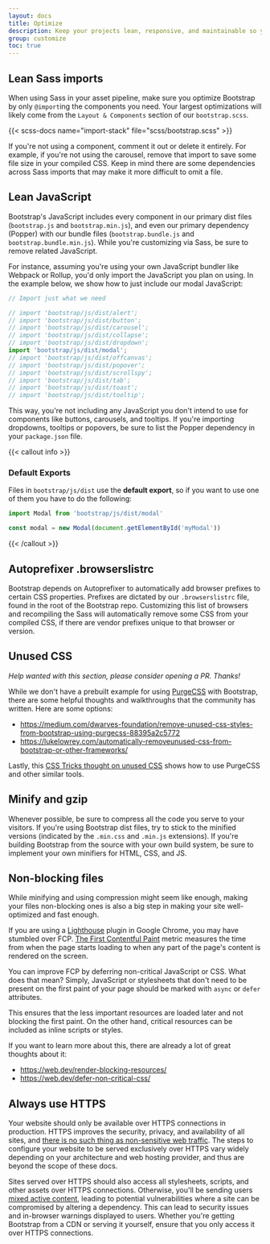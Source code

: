 ```yaml
---
layout: docs
title: Optimize
description: Keep your projects lean, responsive, and maintainable so you can deliver the best experience and focus on more important jobs.
group: customize
toc: true
---
```


## Lean Sass imports

When using Sass in your asset pipeline, make sure you optimize Bootstrap by only `@import`ing the components you need. Your largest optimizations will likely come from the `Layout & Components` section of our `bootstrap.scss`.

{{< scss-docs name="import-stack" file="scss/bootstrap.scss" >}}


If you're not using a component, comment it out or delete it entirely. For example, if you're not using the carousel, remove that import to save some file size in your compiled CSS. Keep in mind there are some dependencies across Sass imports that may make it more difficult to omit a file.

## Lean JavaScript

Bootstrap's JavaScript includes every component in our primary dist files (`bootstrap.js` and `bootstrap.min.js`), and even our primary dependency (Popper) with our bundle files (`bootstrap.bundle.js` and `bootstrap.bundle.min.js`). While you're customizing via Sass, be sure to remove related JavaScript.

For instance, assuming you're using your own JavaScript bundler like Webpack or Rollup, you'd only import the JavaScript you plan on using. In the example below, we show how to just include our modal JavaScript:

```js
// Import just what we need

// import 'bootstrap/js/dist/alert';
// import 'bootstrap/js/dist/button';
// import 'bootstrap/js/dist/carousel';
// import 'bootstrap/js/dist/collapse';
// import 'bootstrap/js/dist/dropdown';
import 'bootstrap/js/dist/modal';
// import 'bootstrap/js/dist/offcanvas';
// import 'bootstrap/js/dist/popover';
// import 'bootstrap/js/dist/scrollspy';
// import 'bootstrap/js/dist/tab';
// import 'bootstrap/js/dist/toast';
// import 'bootstrap/js/dist/tooltip';
```

This way, you're not including any JavaScript you don't intend to use for components like buttons, carousels, and tooltips. If you're importing dropdowns, tooltips or popovers, be sure to list the Popper dependency in your `package.json` file.

{{< callout info >}}
### Default Exports

Files in `bootstrap/js/dist` use the **default export**, so if you want to use one of them you have to do the following:

```js
import Modal from 'bootstrap/js/dist/modal'

const modal = new Modal(document.getElementById('myModal'))
```
{{< /callout >}}

## Autoprefixer .browserslistrc

Bootstrap depends on Autoprefixer to automatically add browser prefixes to certain CSS properties. Prefixes are dictated by our `.browserslistrc` file, found in the root of the Bootstrap repo. Customizing this list of browsers and recompiling the Sass will automatically remove some CSS from your compiled CSS, if there are vendor prefixes unique to that browser or version.

## Unused CSS

_Help wanted with this section, please consider opening a PR. Thanks!_

While we don't have a prebuilt example for using [PurgeCSS](https://github.com/FullHuman/purgecss) with Bootstrap, there are some helpful thoughts and walkthroughs that the community has written. Here are some options:

- <https://medium.com/dwarves-foundation/remove-unused-css-styles-from-bootstrap-using-purgecss-88395a2c5772>
- <https://lukelowrey.com/automatically-removeunused-css-from-bootstrap-or-other-frameworks/>

Lastly, this [CSS Tricks thought on unused CSS](https://css-tricks.com/how-do-you-remove-unused-css-from-a-site/) shows how to use PurgeCSS and other similar tools.

## Minify and gzip

Whenever possible, be sure to compress all the code you serve to your visitors. If you're using Bootstrap dist files, try to stick to the minified versions (indicated by the `.min.css` and `.min.js` extensions). If you're building Bootstrap from the source with your own build system, be sure to implement your own minifiers for HTML, CSS, and JS.

## Non-blocking files

While minifying and using compression might seem like enough, making your files non-blocking ones is also a big step in making your site well-optimized and fast enough.

If you are using a [Lighthouse](https://developers.google.com/web/tools/lighthouse/) plugin in Google Chrome, you may have stumbled over FCP. [The First Contentful Paint](https://web.dev/fcp/) metric measures the time from when the page starts loading to when any part of the page's content is rendered on the screen.

You can improve FCP by deferring non-critical JavaScript or CSS. What does that mean? Simply, JavaScript or stylesheets that don't need to be present on the first paint of your page should be marked with `async` or `defer` attributes.

This ensures that the less important resources are loaded later and not blocking the first paint. On the other hand, critical resources can be included as inline scripts or styles.

If you want to learn more about this, there are already a lot of great thoughts about it:

- <https://web.dev/render-blocking-resources/>
- <https://web.dev/defer-non-critical-css/>

## Always use HTTPS

Your website should only be available over HTTPS connections in production. HTTPS improves the security, privacy, and availability of all sites, and [there is no such thing as non-sensitive web traffic](https://https.cio.gov/everything/). The steps to configure your website to be served exclusively over HTTPS vary widely depending on your architecture and web hosting provider, and thus are beyond the scope of these docs.

Sites served over HTTPS should also access all stylesheets, scripts, and other assets over HTTPS connections. Otherwise, you'll be sending users [mixed active content](https://developer.mozilla.org/en-US/docs/Web/Security/Mixed_content), leading to potential vulnerabilities where a site can be compromised by altering a dependency. This can lead to security issues and in-browser warnings displayed to users. Whether you're getting Bootstrap from a CDN or serving it yourself, ensure that you only access it over HTTPS connections.
